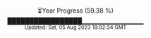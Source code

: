 <p align="center">
⏳Year Progress (59.38 %) <br>
█████████████████▁▁▁▁▁▁▁▁▁▁▁▁▁ <br>
<sub>Updated: Sat, 05 Aug 2023 18:02:34 GMT</sub>
</p>

